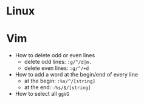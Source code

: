 # Linux

# Vim
* How to delete odd or even lines
  * delete odd lines:
`:g/^/d|m.`
  * delete even lines:
`:g/^/+d`
* How to add a word at the begin/end of every line
  * at the begin:
`:%s/^/[string]`
  * at the end:
`:%s/$/[string]`
* How to select all
`ggVG`
